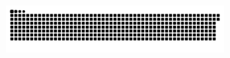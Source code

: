 





<picture>
  <source media="(prefers-color-scheme: dark)" srcset="https://raw.githubusercontent.com/pavankallyan/pavankallyan/output/github-snake-dark.svg" />
  <source media="(prefers-color-scheme: light)" srcset="https://raw.githubusercontent.com/pavankallyan/pavankallyan/output/github-snake.svg" />
  <img alt="github-snake" src="https://raw.githubusercontent.com/pavankallyan/pavankallyan/output/github-snake.svg" />
</picture>
